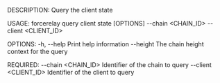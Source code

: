 DESCRIPTION:
Query the client state

USAGE:
    forcerelay query client state [OPTIONS] --chain <CHAIN_ID> --client <CLIENT_ID>

OPTIONS:
    -h, --help               Print help information
        --height <HEIGHT>    The chain height context for the query

REQUIRED:
        --chain <CHAIN_ID>      Identifier of the chain to query
        --client <CLIENT_ID>    Identifier of the client to query

